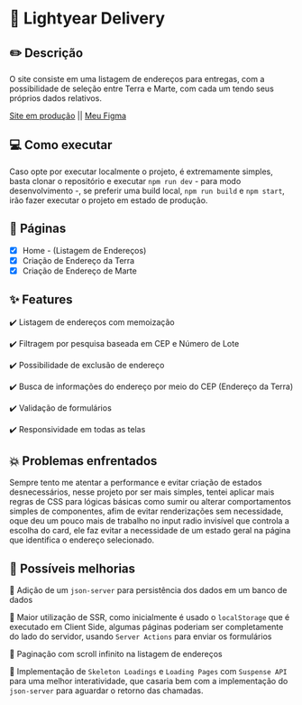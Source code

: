 # :rocket: Lightyear Delivery

## :pencil2: Descrição

O site consiste em uma listagem de endereços para entregas, com a possibilidade de seleção entre Terra e Marte, com cada um tendo seus próprios dados relativos.

[Site em produção](https://lightyear-delivery.netlify.app/) || [Meu Figma](https://www.figma.com/design/3pgUxys1yNWxS15J5Xh0WX/desafio---beyond?node-id=0-1&t=tfSebiXxW2EKRa1y-1)

## :computer: Como executar

Caso opte por executar localmente o projeto, é extremamente simples, basta clonar o repositório e executar `npm run dev` - para modo desenvolvimento -, se preferir uma build local, `npm run build` e `npm start`, irão fazer executar o projeto em estado de produção.

## :page_facing_up: Páginas

- [x] Home - (Listagem de Endereços)
- [x] Criação de Endereço da Terra
- [x] Criação de Endereço de Marte

## :sparkles: Features

:heavy_check_mark: Listagem de endereços com memoização

:heavy_check_mark: Filtragem por pesquisa baseada em CEP e Número de Lote

:heavy_check_mark: Possibilidade de exclusão de endereço

:heavy_check_mark: Busca de informações do endereço por meio do CEP (Endereço da Terra)

:heavy_check_mark: Validação de formulários

:heavy_check_mark: Responsividade em todas as telas

## :boom: Problemas enfrentados

Sempre tento me atentar a performance e evitar criação de estados desnecessários, nesse projeto por ser mais simples, tentei aplicar mais regras de CSS para lógicas básicas como sumir ou alterar comportamentos simples de componentes, afim de evitar renderizações sem necessidade, oque deu um pouco mais de trabalho no input radio invisível que controla a escolha do card, ele faz evitar a necessidade de um estado geral na página que identifica o endereço selecionado.

## :arrow_up_small: Possíveis melhorias

:small_orange_diamond: Adição de um `json-server` para persistência dos dados em um banco de dados

:small_orange_diamond: Maior utilização de SSR, como inicialmente é usado o `localStorage` que é executado em Client Side, algumas páginas poderiam ser completamente do lado do servidor, usando `Server Actions` para enviar os formulários

:small_orange_diamond: Paginação com scroll infinito na listagem de endereços

:small_orange_diamond: Implementação de `Skeleton Loadings` e `Loading Pages` com `Suspense API` para uma melhor interatividade, que casaria bem com a implementação do `json-server` para aguardar o retorno das chamadas.
